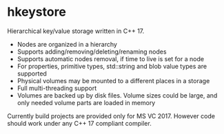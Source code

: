 # hkeystore
Hierarchical key/value storage written in C++ 17.

- Nodes are organized in a hierarchy
- Supports adding/removing/deleting/renaming nodes
- Supports automatic nodes removal, if time to live is set for a node
- For properties, primitive types, std::string and blob value types are supported
- Physical volumes may be mounted to a different places in a storage
- Full multi-threading support
- Volumes are backed up by disk files. Volume sizes could be large, and only needed volume parts are loaded in memory 

Currently build projects are provided only for MS VC 2017. However code should work under any C++ 17 compliant compiler.
